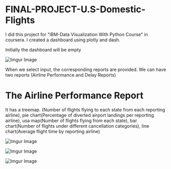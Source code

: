 # FINAL-PROJECT-U.S-Domestic-Flights
I did this project for "IBM-Data Visualization With Python Course" in coursera. I created a dashboard using plotly and dash.

Initially the dashboard will be empty

![Imgur Image](https://imgur.com/xCKq47a.jpg)

When we select input, the corresponding reports are provided. We can have two reports (Airline Performance and Delay Reports)

# The Airline Performance Report

It has a treemap. (Number of flights flying to each state from each reporting airline), pie chart(Percentage of diverted airport landings per reporting airline), usa map(Number of flights flying from each state), bar chart(Number of flights under different cancellation categories), line chart(Average flight time by reporting airline)

![Imgur Image](https://imgur.com/NLVknRy.jpg)

![Imgur Image](https://imgur.com/BlTJs5h.jpg)

![Imgur Image](https://imgur.com/t8QRNxZ.jpg)

